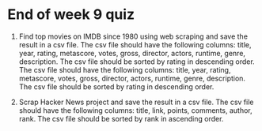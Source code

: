 
# End of week 9 quiz

1. Find top movies on IMDB since 1980 using web scraping and save the result in a csv file. The csv file should have the following columns: title, year, rating, metascore, votes, gross, director, actors, runtime, genre, description. The csv file should be sorted by rating in descending order. The csv file should have the following columns: title, year, rating, metascore, votes, gross, director, actors, runtime, genre, description. The csv file should be sorted by rating in descending order.

2. Scrap Hacker News project and save the result in a csv file. The csv file should have the following columns: title, link, points, comments, author, rank. The csv file should be sorted by rank in ascending order.